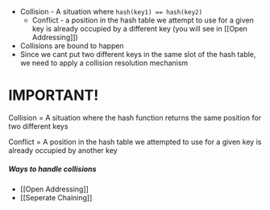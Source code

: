 - Collision - A situation where `hash(key1) == hash(key2)`
	- Conflict - a position in the hash table we attempt to use for a given key is already occupied by a different key (you will see in [[Open Addressing]])
- Collisions are bound to happen
- Since we cant put two different keys in the same slot of the hash table, we need to apply a collision resolution mechanism

# IMPORTANT!
Collision = A situation where the hash function returns the same position for two different keys

Conflict = A position in the hash table we attempted to use for a given key is already occupied by another key
##### Ways to handle collisions
- [[Open Addressing]]
- [[Seperate Chaining]]